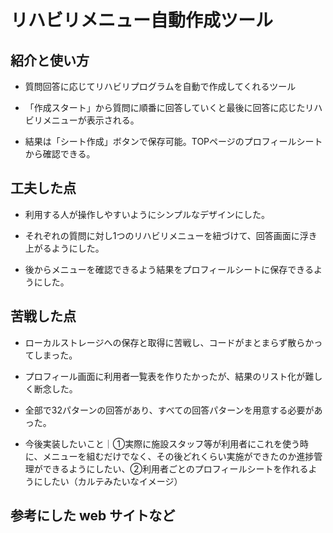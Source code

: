 # リハビリメニュー自動作成ツール

## 紹介と使い方

  - 質問回答に応じてリハビリプログラムを自動で作成してくれるツール

  - 「作成スタート」から質問に順番に回答していくと最後に回答に応じたリハビリメニューが表示される。

  - 結果は「シート作成」ボタンで保存可能。TOPページのプロフィールシートから確認できる。

## 工夫した点

  - 利用する人が操作しやすいようにシンプルなデザインにした。

  - それぞれの質問に対し1つのリハビリメニューを紐づけて、回答画面に浮き上がるようにした。

  - 後からメニューを確認できるよう結果をプロフィールシートに保存できるようにした。

## 苦戦した点

  - ローカルストレージへの保存と取得に苦戦し、コードがまとまらず散らかってしまった。

  - プロフィール画面に利用者一覧表を作りたかったが、結果のリスト化が難しく断念した。

  - 全部で32パターンの回答があり、すべての回答パターンを用意する必要があった。

  - 今後実装したいこと｜①実際に施設スタッフ等が利用者にこれを使う時に、メニューを組むだけでなく、その後どれくらい実施ができたのか進捗管理ができるようにしたい、②利用者ごとのプロフィールシートを作れるようにしたい（カルテみたいなイメージ）

## 参考にした web サイトなど
